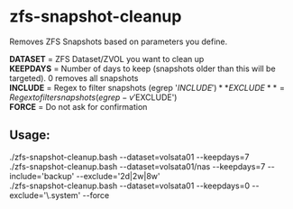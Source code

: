 # zfs-snapshot-cleanup
Removes ZFS Snapshots based on parameters you define.

**DATASET** = ZFS Dataset/ZVOL you want to clean up  
**KEEPDAYS** = Number of days to keep (snapshots older than this will be targeted). 0 removes all snapshots  
**INCLUDE** = Regex to filter snapshots (egrep '$INCLUDE')  
**EXCLUDE** = Regex to filter snapshots (egrep -v '$EXCLUDE')  
**FORCE** = Do not ask for confirmation  

## Usage:

./zfs-snapshot-cleanup.bash --dataset=volsata01 --keepdays=7  
./zfs-snapshot-cleanup.bash --dataset=volsata01/nas --keepdays=7 --include='backup' --exclude='2d|2w|8w'  
./zfs-snapshot-cleanup.bash --dataset=volsata01 --keepdays=0 --exclude='\\.system' --force  
